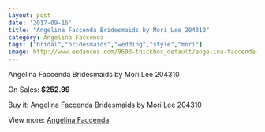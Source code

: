 ```yaml
---
layout: post
date: '2017-09-16'
title: "Angelina Faccenda Bridesmaids by Mori Lee 204310"
category: Angelina Faccenda
tags: ["bridal","bridesmaids","wedding","style","mori"]
image: http://www.eudances.com/9693-thickbox_default/angelina-faccenda-bridesmaids-by-mori-lee-204310.jpg
---
```

Angelina Faccenda Bridesmaids by Mori Lee 204310

On Sales: **$252.99**
<a href="https://www.eudances.com/en/angelina-faccenda/3192-angelina-faccenda-bridesmaids-by-mori-lee-204310.html"><amp-img layout="responsive" width="600" height="600" src="//www.eudances.com/9693-thickbox_default/angelina-faccenda-bridesmaids-by-mori-lee-204310.jpg" alt="Angelina Faccenda Bridesmaids by Mori Lee 204310 0" /></a>
<a href="https://www.eudances.com/en/angelina-faccenda/3192-angelina-faccenda-bridesmaids-by-mori-lee-204310.html"><amp-img layout="responsive" width="600" height="600" src="//www.eudances.com/9696-thickbox_default/angelina-faccenda-bridesmaids-by-mori-lee-204310.jpg" alt="Angelina Faccenda Bridesmaids by Mori Lee 204310 1" /></a>
<a href="https://www.eudances.com/en/angelina-faccenda/3192-angelina-faccenda-bridesmaids-by-mori-lee-204310.html"><amp-img layout="responsive" width="600" height="600" src="//www.eudances.com/9695-thickbox_default/angelina-faccenda-bridesmaids-by-mori-lee-204310.jpg" alt="Angelina Faccenda Bridesmaids by Mori Lee 204310 2" /></a>
<a href="https://www.eudances.com/en/angelina-faccenda/3192-angelina-faccenda-bridesmaids-by-mori-lee-204310.html"><amp-img layout="responsive" width="600" height="600" src="//www.eudances.com/9694-thickbox_default/angelina-faccenda-bridesmaids-by-mori-lee-204310.jpg" alt="Angelina Faccenda Bridesmaids by Mori Lee 204310 3" /></a>

Buy it: [Angelina Faccenda Bridesmaids by Mori Lee 204310](https://www.eudances.com/en/angelina-faccenda/3192-angelina-faccenda-bridesmaids-by-mori-lee-204310.html "Angelina Faccenda Bridesmaids by Mori Lee 204310")

View more: [Angelina Faccenda](https://www.eudances.com/en/55-angelina-faccenda "Angelina Faccenda")